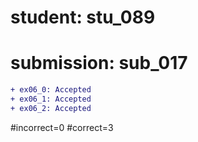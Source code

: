 # student: stu_089
# submission: sub_017

```diff
+ ex06_0: Accepted
+ ex06_1: Accepted
+ ex06_2: Accepted
```
#incorrect=0
#correct=3
